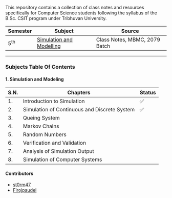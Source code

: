 This repository contains a collection of class notes and resources specifically for Computer Science students following the syllabus of the B.Sc. CSIT program under Tribhuvan University.

Semester|Subject|Source|
--------|-------|------|
|$5^\text{th}$|[Simulation and Modelling](5th%20Semester/Simulation%20and%20Modelling/Simulation&Modelling.md)|Class Notes, MBMC, 2079 Batch|


---
### Subjects Table Of Contents 

#### 1. **Simulation and Modeling**

| S.N. | Chapters | Status |
|------|----------|--------|
| 1. | Introduction to Simulation | ✅ | 
| 2. | Simulation of Continuous and Discrete System | ✅ | 
| 3. | Queing System | |
|4. | Markov Chains | |
|5. | Random Numbers | |
|6. | Verification and Validation | |
|7. | Analysis of Simulation Output | |
|8. | Simulation of Computer Systems | | 


#### Contributors
- [st0rm47](https://github.com/st0rm47)
- [Firojpaudel](https://github.com/Firojpaudel)